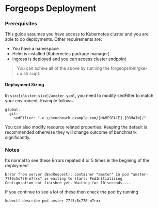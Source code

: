 # Forgeops Deployment

### Prerequisites
This guide assumes you have access to Kubernetes cluster and you are able to
do deployments. Other requirements are:
 - You have a namespace
 - Helm is installed (Kubernetes package manager)
 - Ingress is deployed and you can access cluster endpoint

> You can achive all of the above by running the forgeops/bin/gke-up.sh scipt.

#### Deployment Sizing

In `size[cluster-size]/amster.yaml`, you need to modify sedFilter
to match your enviroment. Example follows.

```
global:
  git:
    sedFilter: "-e s/benchmark.example.com/[NAMESPACE].[DOMAIN]/"
```

You can also modify resource related properties.  Keeping the default is
recommended otherwise they will change outcome of benchmark significantly.

### Notes
Its normal to see these Errors repated 4 or 5 times in the begining of the deployment
```
Error from server (BadRequest): container "amster" in pod "amster-77f5c5c778-m7rxx" is waiting to start: PodInitializing
Configuration not finished yet. Waiting for 10 seconds....
```
If you continue to see a lot of these then check the pod by running
```
kubectl describe pod amster-77f5c5c778-m7rxx
```